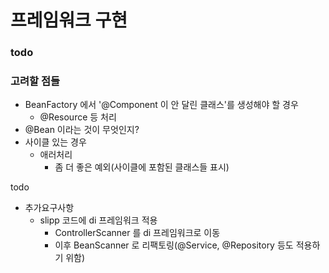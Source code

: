 # 프레임워크 구현

### todo



### 고려할 점들

- BeanFactory 에서 '@Component 이 안 달린 클래스'를 생성해야 할 경우
    - @Resource 등 처리
- @Bean 이라는 것이 무엇인지?
- 사이클 있는 경우
    - 애러처리
        - 좀 더 좋은 예외(사이클에 포함된 클래스들 표시)

todo
- 추가요구사항
    - slipp 코드에 di 프레임워크 적용
        - ControllerScanner 를 di 프레임워크로 이동
        - 이후 BeanScanner 로 리팩토링(@Service, @Repository 등도 적용하기 위함)